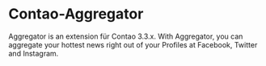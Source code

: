 Contao-Aggregator
==========

Aggregator is an extension für Contao 3.3.x. With Aggregator, you can aggregate your hottest news right out of your Profiles at Facebook, Twitter and Instagram.
